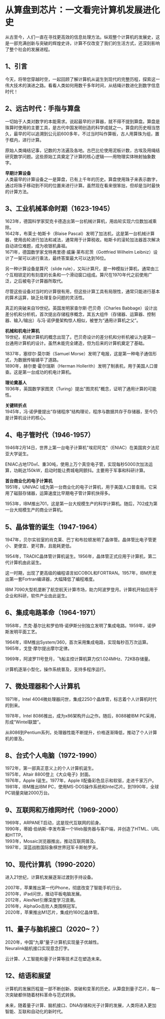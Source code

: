 # 从算盘到芯片：一文看完计算机发展进化史

从古至今，人们一直在寻找更高效的信息处理方法。纵观整个计算机的发展史，这是一部充满创新与突破的辉煌史诗，计算不仅改变了我们的生活方式，还深刻影响了整个社会的发展进程。

## 1、引言
今天，将带您穿越时空，一起回顾了解计算机从诞生到现代的完整历程，探索这一伟大技术的演进之路。看看人类如何用数千多年时间，从结绳计数进化到数字信息时代！

## 2、远古时代：手指与算盘
一切始于人类对数字的本能需求。说起最早的计算器，就不得不提到算盘。算盘是珠算时使用的主要工具，是古代中国发明创造的科学成就之一。算盘的历史相当悠久，最早的可以追溯到公元前600多年，不过当时叫作算板，古人用算珠为组，置于框内，进行计算。

原始人类绳结记事，记数的方法遍及各地。古巴比伦使用泥板计数，古埃及用绳结研究数学问题。这些原始工具奠定了计算的核心逻辑——用物理实体映射抽象数字。

**早期计算设备**  
人类最早的计算设备之一是算盘，已有上千年的历史。算盘使用珠子来表示数字，通过将珠子移动到不同的位置来进行计算。虽然现在看来很笨拙，但却是当时最快的计算方法。

## 3、工业机械革命时期（1623-1945）
1623年，德国科学家契克卡德造出第一台机械计算机，用齿轮实现六位数加减乘除。  
1642年，布莱士·帕斯卡（Blaise Pascal）发明了加法机，这是第一台机械计算器，使用齿轮进行加法和减法，通常用于计算税收。帕斯卡的滚轮加法器首次解决自动进位难题，成为收银机鼻祖。  
1671年，德国数学家戈特弗里德·威廉·莱布尼茨（Gottfried Wilhelm Leibniz）设计了一架可以进行乘法，最终答案最大可以达到16位。

另一种计算设备是算尺（slide rule），又叫计算尺，是一种模拟计算机，通常由三个互相锁定的有刻度的长条和一个滑动窗口组成。算尺在1970年代之前使用广泛，之后被电子计算器所取代。  

尽管这些设备对当时的计算很有用，但这些计算工具有局限性，通常只能进行基本的算术运算，缺乏处理复杂问题的灵活性。  

真正的突破来自19世纪。英国发明家查尔斯·巴贝奇（Charles Babbage）设计出差分机和分析机，首次提出存储程序概念，其五大组件（存储器、运算器、控制器、输入/输出）与冯·诺伊曼架构惊人相似，被誉为“通用计算机之父”。  

**机械和机电计算机**  
19世纪，机械计算机的概念出现了。巴贝奇设计的差分机和分析机被认为是第一台通用计算机的设计。虽然未能完全建造，但为后来的计算机奠定了基础。  

1837年，塞缪尔·莫尔斯（Samuel Morse）发明了电报，这是第一种电子通信形式，为数据传输铺平了道路。  
1890年，赫尔曼·霍尔瑞斯（Herman Hollerith）发明了制表机，用于美国人口普查。这是第一台成功的机电计算机。  

**理论奠基人**  
1936年，英国数学家图灵（Turing）提出"图灵机"概念，证明了通用计算的可能性。  

**关键转折点**  
1945年，冯·诺伊曼提出“存储程序”结构理论，程序与数据共存于存储器，至今仍是计算机设计的核心。

## 4、电子管时代（1946-1957）
1946年2月14日，世界上第一台电子计算机"埃尼阿克"（ENIAC）在美国宾夕法尼亚大学诞生。  

ENIAC占地170㎡、重30吨，使用上万个真空电子管，实现每秒5000次加法运算，功耗达150kW，启动时能让费城电网颤抖。主要用于军事和科研计算。  

**首台商业化的电子计算机**  
1951年，UNIVAC I成为第一台商业化的电子计算机，用于美国人口普查局。它采用了磁鼓存储器，运算速度比早期电子管计算机快得多。  

1953年，IBM推出701，这是第一台大规模生产的科学计算机。随后，702成为第一台大规模生产的商业计算机。

## 5、晶体管的诞生（1947-1964）
1947年，贝尔实验室的肖克莱、巴丁和布拉顿发明了晶体管。晶体管比电子管更小、更便宜、更可靠，且能耗更低。  

1954年，TRADIC晶体管计算机诞生。1956年，晶体管正式应用于计算机，第二代计算机由此诞生。  

这一时期，出现了更高级的编程语言如COBOL和FORTRAN。1957年，IBM开发出第一套Fortran编译器，大幅降低了编程难度。  

IBM 7090大型机垄断了航空航天计算市场，助力阿波罗登月。计算机开始应用于企业和科研，软件产业由此诞生。

## 6、集成电路革命（1964-1971）
1958年，杰克·基尔比和罗伯特·诺伊斯分别独立发明了集成电路。1959年，诺伊斯发明平面工艺。  

1964年，IBM推出System/360，首次采用集成电路，实现每秒百万次运算。  
1965年，戈登·摩尔提出摩尔定律。  

1969年，阿波罗11号登月，飞船主控计算机算力仅1.024MHz、72KB存储量。  

计算机逐渐小型化，操作系统普及，支持多程序运行。

## 7、微处理器和个人计算机
1971年，Intel 4004微处理器问世，集成2250个晶体管，标志着个人计算机时代的到来。  

1978年，Intel 8086推出，成为x86架构开山之作。随后，8088被IBM PC采用，形成“Wintel联盟”。  

从8086到Pentium系列，处理器性能不断提升，价格逐渐降低，推动了个人计算机的普及。

## 8、台式个人电脑（1972-1990）
1972年，第一部真正意义上的个人计算机诞生。  
1975年，Altair 8800登上《大众电子》封面。  
1976年，Apple I诞生。1977年，Apple II配备彩色显示和软驱，走进千家万户。  
1981年，IBM推出IBM PC，使用MS-DOS操作系统和Intel芯片。到1990年，全球PC销量突破2000万台。

## 9、互联网和万维网时代（1969-2000）
1969年，ARPANET启动，这是现代互联网的前身。  
1990年，蒂姆·伯纳斯-李发布第一个Web服务器与客户端，并创造了HTML、URL和HTTP。  
1993年，Mosaic浏览器推出，推动互联网普及。  
1997年，深蓝战胜国际象棋世界冠军卡斯帕罗夫。

## 10、现代计算机（1990-2020）
进入21世纪，计算机发展逐渐过渡到手持设备。  

2007年，苹果推出第一代iPhone，彻底改变了智能手机行业。  
2010年，iPad问世，推动平板电脑发展。  
2012年，AlexNet引爆深度学习浪潮。  
2016年，AlphaGo击败人类围棋冠军。  
2020年，苹果推出M1芯片，集成约160亿晶体管。

## 11、量子与脑机接口（2020~？）
2020年，中国“九章”量子计算机实现量子优越性。  
Neuralink脑机接口实现意念打字。  

云计算、人工智能和量子计算等技术正在塑造未来。

## 12、结语和展望
计算机的发展历程是一部不断创新、突破和变革的历史。从算盘到量子芯片，每一次突破都伴随着材料革命与范式转换。  

未来，随着量子计算、脑机接口、DNA存储和光子计算的发展，人类将进入更加智能、互联和自动化的新时代。
